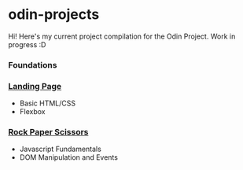 # odin-projects
Hi! Here's my current project compilation for the Odin Project. Work in progress :D

### Foundations

### [Landing Page](https://himanimanjunath.github.io/odin-projects/landing-page/)  

- Basic HTML/CSS
- Flexbox

### [Rock Paper Scissors](https://himanimanjunath.github.io/odin-projects/rock-paper-scissors/) 

- Javascript Fundamentals
- DOM Manipulation and Events